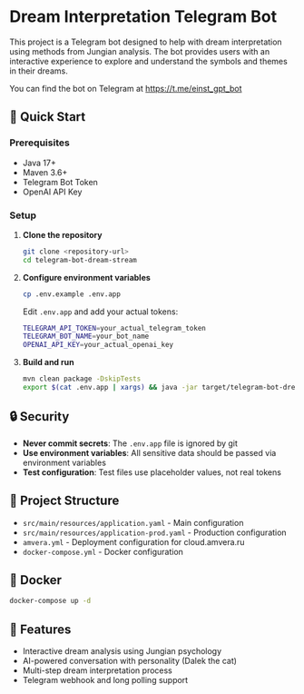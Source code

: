 # Dream Interpretation Telegram Bot

This project is a Telegram bot designed to help with dream interpretation using methods from Jungian analysis. The bot provides users with an interactive experience to explore and understand the symbols and themes in their dreams.

You can find the bot on Telegram at https://t.me/einst_gpt_bot

## 🚀 Quick Start

### Prerequisites
- Java 17+
- Maven 3.6+
- Telegram Bot Token
- OpenAI API Key

### Setup

1. **Clone the repository**
   ```bash
   git clone <repository-url>
   cd telegram-bot-dream-stream
   ```

2. **Configure environment variables**
   ```bash
   cp .env.example .env.app
   ```
   
   Edit `.env.app` and add your actual tokens:
   ```bash
   TELEGRAM_API_TOKEN=your_actual_telegram_token
   TELEGRAM_BOT_NAME=your_bot_name
   OPENAI_API_KEY=your_actual_openai_key
   ```

3. **Build and run**
   ```bash
   mvn clean package -DskipTests
   export $(cat .env.app | xargs) && java -jar target/telegram-bot-dream-stream-0.0.1-SNAPSHOT.jar --spring.profiles.active=dev
   ```

## 🔒 Security

- **Never commit secrets**: The `.env.app` file is ignored by git
- **Use environment variables**: All sensitive data should be passed via environment variables
- **Test configuration**: Test files use placeholder values, not real tokens

## 📁 Project Structure

- `src/main/resources/application.yaml` - Main configuration
- `src/main/resources/application-prod.yaml` - Production configuration
- `amvera.yml` - Deployment configuration for cloud.amvera.ru
- `docker-compose.yml` - Docker configuration

## 🐳 Docker

```bash
docker-compose up -d
```

## 📝 Features

- Interactive dream analysis using Jungian psychology
- AI-powered conversation with personality (Dalek the cat)
- Multi-step dream interpretation process
- Telegram webhook and long polling support

